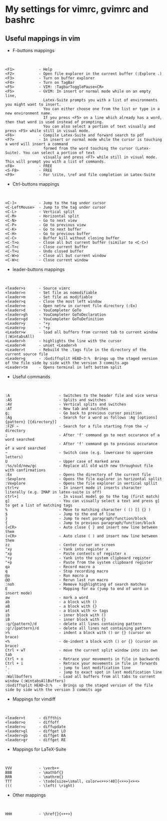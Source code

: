 My settings for vimrc, gvimrc and bashrc
========================================


Useful mappings in vim
------------

- F-buttons mappings

&nbsp;

	<F1>           - Help
    <F2>           - Open file explorer in the current buffer (:Explore .)
    <F3>           - Turn on buffer explorer
    <F4>           - Turn on TagBar
    <F5>           - VIM: :TagbarTogglePause<CR>
    <F5>           - GVIM: In insert or normal mode while on an empty line, 
	                 Latex-Suite prompts you with a list of environments you might want to insert. 
					 You can either choose one from the list or type in a new environment name. 
					 If you press <F5> on a line which already has a word, then that word is used instead of prompting.
					 You can also select a portion of text visually and press <F5> while still in visual mode.
    <F6>           - Compile Latex-Suite and forward search to pdf
    <F7>           - In insert or normal mode while the cursor is touching a word will insert a command 
	                 formed from the word touching the cursor (Latex-Suite). You can select a portion of text 
					 visually and press <F7> while still in visual mode. This will prompt you with a list of commands.
    <F8>           - FREE
	<S-F8>         - FREE
    <F9>           - For \cite, \ref and file completion in Latex-Suite

- Ctrl-buttons mappings

&nbsp;

    <C-]>          - Jump to the tag under cursor
    <C-LeftMouse>  - Jump to the tag under cursor
    <C-L>          - Vertical split
    <C-M>          - Horizontal split
    <C-N>          - Go to next view
    <C-P>          - Go to previous view
    <C-K>          - Go to next buffer
    <C-H>          - Go to previous buffer
    <C-C>          - Buffer kill without closing buffer
	<C-T>o         - Close all but current buffer (similar to <C-C>)
	<C-T>c         - Close current buffer
	<C-T>u         - Undo closed buffer
	<C-W>o         - Close all but current window
	<C-W>c         - Close current window


- leader-buttons mappings 

&nbsp;

    <leader>s      - Source vimrc
    <leader>n      - Set file as nomodifiable
    <leader>m      - Set file as modifiable
    <leader>q      - Close the most left window
    <leader>e      - Open netrw in current file directory (:Ex)
    <leader>d      - YouCompleter GoTo
    <leader>gh     - YouCompleter GoToDeclaration
    <leader>gd     - YouCompleter GoToDefinition
    <Leader>y      - "+y
    <Leader>p      - "+p
    <Leader>w      - load all buffers from current tab to current window (:WintabsAll)
    <Leader>h      - highlights the line with the cursor
    <Leader>H      - unset <Leader>h
    <Leader>t      - Rebuild the .tags file in the directory of the current source file
	<Leader>g      - :Gvdiffsplit HEAD~3:%  Brings up the staged version of the file side by side with the version 3 commits ago
	<Leader>tm     - Opens terminal in left bottom split

- Useful commands

&nbsp;

    :A					    - Switches to the header file and vice versa
	:AS            		    - Splits and switches
    :AV            		    - Vertical splits and switches
    :AT            		    - New tab and switches
    g;             		    - Go back to previous cursor position
    :Ag            		    - Search for a word as follows :Ag [options] {pattern} [{directory}]
    :FZF ~         		    - Search for a file starting from the ~/ directory
    ;              		    - After 'f' command go to next occurance of a word searched
    ,              		    - After 'f' command go to previous occurance of a word searched
	~              		    - Switch case (e.g. lowercase to uppercase letters)
	U              		    - Upper case of marked area
	:%s/old/new/gc 		    - Replace all old with new throughout file with confirmations
	:Ex            		    - Opens the directory of the current file
	:Sexplore      		    - Opens the file explorer in horizontal spllit
	:Vexplore      		    - Opens the file explorer in vertical spllit
	ctrl+v         		    - In insert mode it inserts character literally (e.g. IMAP in latex-suite is off) 
	ctrl+]         		    - In visual model go to the tag (first match)
	g]             		    - You can visually select a text and press g] to get a list of matching tags
	%              		    - Move to matching character ( () [] {} )
	$              		    - Jump to the end of line
    }              		    - Jump to next paragraph/function/block
    {              		    - Jump to previous paragraph/function/block
	{<CR>          		    - Auto close { } and insert new line between them
	(<CR>          		    - Auto close ( ) and insert new line between them
	zz             		    - Center cursor on screen
	"xy            		    - Yank into register x
	"xp            		    - Paste contents of register x
	"+y            		    - Yank into the system clipboard register
	"+p            		    - Paste from the system clipboard register
	qa             		    - Record macro a
	q              		    - Stop recording macro
	@a             		    - Run macro a
	@@             		    - Rerun last run macro
	:noh           		    - Remove highlighting of search matches
	E              		    - Mapping for ea (jump to end of word in insert mode)
    aw			   		    - mark a word
    ab             		    - a block with ()
    aB	           		    - a block with {}
    at             		    - a block with <> tags
    ib             		    - inner block with ()
    iB             		    - inner block with {}
    :g/{pattern}/d 		    - delete all lines containing pattern
    :g!/{pattern}/d		    - delete all lines not containing pattern
    >%                      - indent a block with () or {} (cursor on brace)
    <%                      - de-indent a block with () or {} (cursor on brace)
    Ctrl + wT               - move the current split window into its own tab 	
    Ctrl + o                - Retrace your movements in file in backwards
    Ctrl + i                - Retrace your movements in file in forwards
	'.                      - jump to last modification line
	`.                      - jump to exact spot in last modification line
	:Wallbuffers            - Load all buffers from all tabs to current window (:WintabsAllBuffers)
	:Gvdiffsplit HEAD~3:%   - Brings up the staged version of the file side by side with the version 3 commits ago

- Mappings for vimdiff

&nbsp;

	<leader>t      - diffthis
	<leader>o      - diffoff
	<leader>u      - diffupdate
	<leader>gl     - diffget LO
	<leader>gb     - diffget BA
	<leader>gr     - diffget RE

- Mappings for LaTeX-Suite

&nbsp;

	VVV            - \verb++
	BBB            - \mathbf{}
	RRR            - \mathrm{}
	TTT            - \todo[size=\small, color=<++>!40]{<++>}<++>
	(((            - \left( \right)

- Other mappings

&nbsp;

	HHH            - \href{}{<++>}
